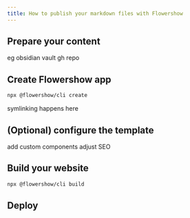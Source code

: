 ```yaml
---
title: How to publish your markdown files with Flowershow
---
```


## Prepare your content
eg obsidian vault
gh repo

## Create Flowershow app
```bash
npx @flowershow/cli create
```

symlinking happens here

## (Optional) configure the template
add custom components
adjust SEO

## Build your website
```bash
npx @flowershow/cli build
```

## Deploy





